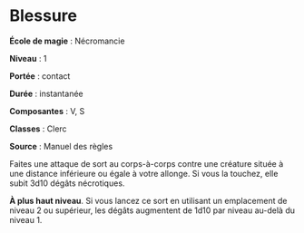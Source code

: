# Blessure

**École de magie** : Nécromancie

**Niveau** : 1

**Portée** : contact

**Durée** : instantanée

**Composantes** : V, S

**Classes** : Clerc

**Source** : Manuel des règles

Faites une attaque de sort au corps-à-corps contre une créature située à une distance inférieure ou égale à votre allonge. Si vous la touchez, elle subit 3d10 dégâts nécrotiques.

**À plus haut niveau**. Si vous lancez ce sort en utilisant un emplacement de niveau 2 ou supérieur, les dégâts augmentent de 1d10 par niveau au-delà du niveau 1.
